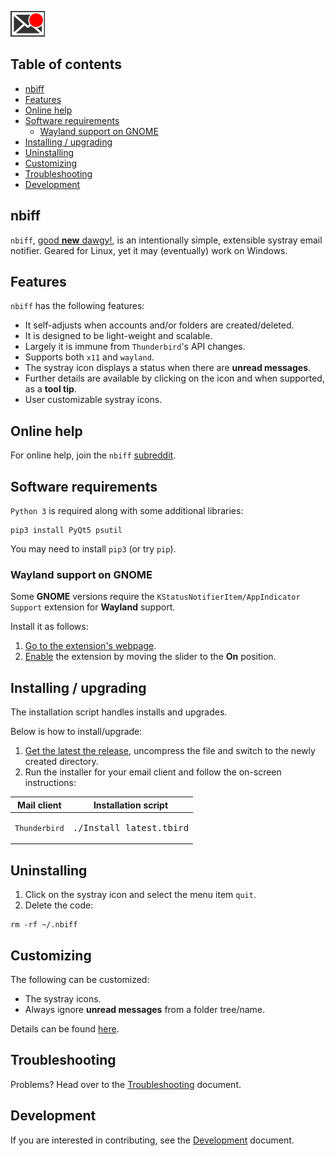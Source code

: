 ![nbiff logo](doc/logo.png) 

## Table of contents

- [nbiff](#nbiff)
- [Features](#features)
- [Online help](#online-help)
- [Software requirements](#software-requirements)
  - [Wayland support on GNOME](#wayland-support-on-gnome)
- [Installing / upgrading](#installing--upgrading)
- [Uninstalling](#uninstalling)
- [Customizing](#customizing)
- [Troubleshooting](#troubleshooting)
- [Development](#development)

## nbiff

`nbiff`, [good **new**
dawgy!](https://en.wikipedia.org/wiki/Biff_\(Unix\)), is
an intentionally simple, extensible systray email notifier. Geared for
Linux, yet it may (eventually) work on Windows.

## Features

`nbiff` has the following features:

- It self-adjusts when accounts and/or folders are created/deleted.
- It is designed to be light-weight and scalable.
- Largely it is immune from `Thunderbird`'s API changes.
- Supports both `x11` and `wayland`.
- The systray icon displays a status when there are **unread
  messages**.
- Further details are available by clicking on the icon and when
  supported, as a **tool tip**.
- User customizable systray icons.

## Online help

For online help, join the `nbiff`
[subreddit](https://www.reddit.com/r/nbiff).

## Software requirements

`Python 3` is required along with some additional libraries:

```shell
pip3 install PyQt5 psutil
```

You may need to install `pip3` (or try `pip`).

### Wayland support on GNOME

Some **GNOME** versions require the `KStatusNotifierItem/AppIndicator
Support` extension for **Wayland** support.

Install it as follows:

1. [Go to the extension's webpage](https://extensions.gnome.org/extension/615/appindicator-support).
2. [Enable](https://github.com/pablo-blueoakdb/nbiff/blob/main/doc/KStatusNotifierItem.png)
   the extension by moving the slider to the **On** position.

## Installing / upgrading

The installation script handles installs and upgrades.

Below is how to install/upgrade:

1. [Get the latest the
   release](https://github.com/pablo-blueoakdb/nbiff/releases),
   uncompress the file and switch to the newly created directory.
2. Run the installer for your email client and follow the on-screen
   instructions:

| Mail client   | Installation script                            |
|---------------|------------------------------------------------|
| `Thunderbird` | <pre lang="shell">./Install_latest.tbird</pre> |

## Uninstalling

1. Click on the systray icon and select the menu item `quit`.
2. Delete the code:
```shell
rm -rf ~/.nbiff
```

## Customizing

The following can be customized:

* The systray icons.
* Always ignore **unread messages** from a folder tree/name.

Details can be found [here](doc/CUSTOMIZING.md).

## Troubleshooting

Problems?  Head over to the [Troubleshooting](doc/TROUBLESHOOTING.md) document.

## Development

If you are interested in contributing, see the
[Development](src/README.md) document.
